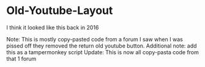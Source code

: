 # Old-Youtube-Layout
I think it looked like this back in 2016

Note: This is mostly copy-pasted code from a forum I saw when I was pissed off they removed the return old youtube button.
Additional note: add this as a tampermonkey script
Update: This is now all copy-pasta code from that 1 forum
